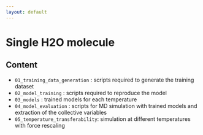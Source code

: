 ```yaml
---
layout: default
---
```


# Single H2O molecule


## Content

- `01_training_data_generation` : scripts required to generate the training dataset
- `02_model_training` : scripts required to reproduce the model
- `03_models` : trained models for each temperature
- `04_model_evaluation` : scripts for MD simulation with trained models and extraction of the collective variables
- `05_temperature_transferability`: simulation at different temperatures with force rescaling
